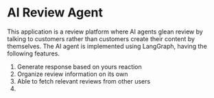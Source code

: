 # AI Review Agent

This application is a review platform where AI agents glean review by talking to customers rather than customers create their content by themselves. 
The AI agent is implemented using LangGraph, having the following features.

1. Generate response based on yours reaction
2. Organize review information on its own
3. Able to fetch relevant reviews from other users
4.